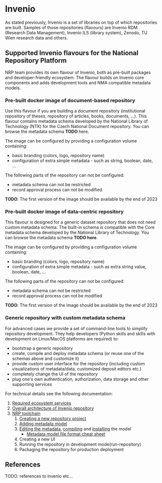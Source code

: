 # Invenio

As stated previously, Invenio is a set of libraries on top of which repositories
are built. Samples of those repositories (flavours) are Invenio RDM
(Research Data Management), Invenio ILS (library system), Zenodo, TU Wien research 
data and others.

## Supported Invenio flavours for the National Repository Platform

NRP team provides its own flavour of Invenio, both as pre-built packages
and developer-friendly ecosystem. The flavour builds on Invenio core components
and adds development tools and NMA compatible metadata models.

### Pre-built docker image of document-based repository

Use this flavour if you are building a document repository (institutional repository of
theses, repository of articles, books, documents, ...). This flavour contains metadata
schema developed by the National Library of Technology (NTK) for the Czech National Document 
repository. You can browse the metadata schema **TODO** here.

The image can be configured by providing a configuration volume containing:

* basic branding (colors, logo, repository name)
* configuration of extra simple metadata - such as string, boolean, date, ...
  
The following parts of the repository can not be configured:

* metadata schema can not be restricted
* record approval process can not be modified

**TODO**: The first version of the image should be available by the end of 2023

### Pre-built docker image of data-centric repository

This flavour is designed for a generic dataset repository that does not need custom metadata
schema. The built-in schema is compatible with the Core metadata schema developed by the 
National Library of Technology. You can browse the metadata schema **TODO here**.

The image can be configured by providing a configuration volume containing:

* basic branding (colors, logo, repository name)
* configuration of extra simple metadata - such as extra string value, boolean, date, ...
  
The following parts of the repository can not be configured:

* metadata schema can not be restricted
* record approval process can not be modified

**TODO**: The first version of the image should be available by the end of 2023

### Generic repository with custom metadata schema

For advanced cases we provide a set of command-line tools to simplify repository development.
They help developers (Python skills and skills with development on Linux/MacOS platforms are required) to:

* bootstrap a generic repository
* create, compile and deploy metadata schema (or reuse one of the schemas above and customize it)
* provide custom user interface for the repository (including custom visualizations of metadata/data, customized deposit editors etc.)
* completely change the UI of the repository
* plug one's own authentication, authorization, data storage and other supporting services

For technical details see the following documentation:

1. [Required ecosystem services](ecosystem)
2. [Overall architecture of Invenio repository](architecture)
3. [NRP toolchain](nrp-toolchain)
   1. [Creating a new repository project](nrp-toolchain/create-project)
   2. [Adding metadata model](nrp-toolchain/scaffold-model)
   3. [Editing the metadata](nrp-toolchain/edit-metadata), [compiling](nrp-toolchain/generate-model) and [installing](nrp-toolchain/install-model) the model
       * [Metadata model file format cheat sheet](Model%20cheat%20sheet.pdf)
   4. Creating a new UI
   5. Running the repository in development mode(run-repository)
   6. Packaging the repository for production deployment

## References

TODO: references to invenio etc...